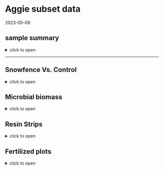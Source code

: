 Aggie subset data
================
2023-05-09

## sample summary

<details>
<summary>
click to open
</summary>

Soils were collected around trees on treelines in the western brooks
range Alaska varying in soil moisture. Three sites were chosen: Tussock
tundra (Mesic), Wet Sedge (Hydric), and Dryas-lichen tundra (Xeric). 8
similar trees were chosen per treatment based on their DBH and proximity
to the treeline. Snow fences were constructed as a treatment to build
larger snow packs around the given trees in winter and compared against
a control group where nothing was done besides sampling. In order to
reduce impact on these tree-plots 8 Ancillary trees were also chosen
based on the same DBH, proximity to treeline parameters and used for
seasonal sampling.  
A previous project conducted at these sites fertilized soils around
similar trees. These soils were also sampled to identify long term
effects of fertilization. Soils were collected from control and
snowfence trees in march and late may/early June (Just after thaw) along
with resin strips (Except in 2020). Soil pore water was taken regularly
during the growing season (2017-2019). During 2019 collection
frequencies reduced due to staffing and were disrupted due to COVID in
2020 with an inability to visit the field sites.

</details>

------------------------------------------------------------------------

## Snowfence Vs. Control

<details>
<summary>
click to open
</summary>

#### Extracts snowfence vs control:

K2SO4 No variation in extractable nutrients from snow fence treatment.
<details>
<summary>
click to open
</summary>

<img src="Aggie_Short_report_files/figure-gfm/unnamed-chunk-1-1.png" width="100%" /><img src="Aggie_Short_report_files/figure-gfm/unnamed-chunk-1-2.png" width="100%" /><img src="Aggie_Short_report_files/figure-gfm/unnamed-chunk-1-3.png" width="100%" /><img src="Aggie_Short_report_files/figure-gfm/unnamed-chunk-1-4.png" width="100%" /><img src="Aggie_Short_report_files/figure-gfm/unnamed-chunk-1-5.png" width="100%" /><img src="Aggie_Short_report_files/figure-gfm/unnamed-chunk-1-6.png" width="100%" /><img src="Aggie_Short_report_files/figure-gfm/unnamed-chunk-1-7.png" width="100%" /><img src="Aggie_Short_report_files/figure-gfm/unnamed-chunk-1-8.png" width="100%" /><img src="Aggie_Short_report_files/figure-gfm/unnamed-chunk-1-9.png" width="100%" />

</details>

#### Anova results

<details>
<summary>
click to open ANOVA results
</summary>

| analyte | Site   | YEAR | TIME         |   p.value | asterisk |
|:--------|:-------|-----:|:-------------|----------:|:---------|
| MBN     | Xeric  | 2018 | Early Spring | 0.0459993 | \*       |
| PO4     | Mesic  | 2017 | Late Winter  | 0.0005795 | \*       |
| PO4.fum | Mesic  | 2017 | Late Winter  | 0.0014443 | \*       |
| TFPA    | Hydric | 2018 | Early Spring | 0.0124263 | \*       |
| TRS     | Xeric  | 2018 | Early Spring | 0.0015616 | \*       |

All comparisons

| analyte   | Site   | YEAR | TIME         |   p.value | asterisk |
|:----------|:-------|-----:|:-------------|----------:|:---------|
| MBC       | Hydric | 2017 | Late Winter  | 0.9242528 | NA       |
| MBC       | Hydric | 2018 | Early Spring | 0.6309733 | NA       |
| MBC       | Hydric | 2019 | Early Spring | 0.1736374 | NA       |
| MBC       | Mesic  | 2017 | Late Winter  | 0.2351039 | NA       |
| MBC       | Mesic  | 2018 | Early Spring | 0.3767047 | NA       |
| MBC       | Mesic  | 2019 | Early Spring | 0.4034522 | NA       |
| MBC       | Xeric  | 2017 | Late Winter  | 0.8767061 | NA       |
| MBC       | Xeric  | 2018 | Early Spring | 0.0723087 | NA       |
| MBC       | Xeric  | 2019 | Early Spring | 0.5367112 | NA       |
| MBN       | Hydric | 2017 | Late Winter  | 0.4577312 | NA       |
| MBN       | Hydric | 2018 | Early Spring | 0.5318262 | NA       |
| MBN       | Hydric | 2019 | Early Spring | 0.1827473 | NA       |
| MBN       | Mesic  | 2017 | Late Winter  | 0.4644693 | NA       |
| MBN       | Mesic  | 2018 | Early Spring | 0.4257308 | NA       |
| MBN       | Mesic  | 2019 | Early Spring | 0.5062197 | NA       |
| MBN       | Xeric  | 2017 | Late Winter  | 0.2733834 | NA       |
| MBN       | Xeric  | 2018 | Early Spring | 0.0459993 | \*       |
| MBN       | Xeric  | 2019 | Early Spring | 0.3603539 | NA       |
| NH4       | Hydric | 2017 | Late Winter  | 0.4228383 | NA       |
| NH4       | Hydric | 2018 | Early Spring | 0.3189400 | NA       |
| NH4       | Hydric | 2019 | Early Spring | 0.2587825 | NA       |
| NH4       | Mesic  | 2017 | Late Winter  | 0.6445248 | NA       |
| NH4       | Mesic  | 2018 | Early Spring | 0.2476791 | NA       |
| NH4       | Mesic  | 2019 | Early Spring | 0.2868158 | NA       |
| NH4       | Xeric  | 2017 | Late Winter  | 0.1265287 | NA       |
| NH4       | Xeric  | 2018 | Early Spring | 0.1018585 | NA       |
| NH4       | Xeric  | 2019 | Early Spring | 0.3190037 | NA       |
| NO3       | Hydric | 2017 | Late Winter  | 0.7447394 | NA       |
| NO3       | Hydric | 2018 | Early Spring | 0.1286781 | NA       |
| NO3       | Hydric | 2019 | Early Spring | 0.3457828 | NA       |
| NO3       | Mesic  | 2017 | Late Winter  | 0.4303936 | NA       |
| NO3       | Mesic  | 2018 | Early Spring | 0.5627412 | NA       |
| NO3       | Mesic  | 2019 | Early Spring | 0.2782300 | NA       |
| NO3       | Xeric  | 2017 | Late Winter  | 0.2067186 | NA       |
| NO3       | Xeric  | 2018 | Early Spring | 0.5964418 | NA       |
| NO3       | Xeric  | 2019 | Early Spring | 0.5464968 | NA       |
| PO4       | Hydric | 2017 | Late Winter  | 0.6219360 | NA       |
| PO4       | Hydric | 2018 | Early Spring | 0.6332027 | NA       |
| PO4       | Hydric | 2019 | Early Spring | 0.9208946 | NA       |
| PO4       | Mesic  | 2017 | Late Winter  | 0.0005795 | \*       |
| PO4       | Mesic  | 2018 | Early Spring | 0.2821892 | NA       |
| PO4       | Mesic  | 2019 | Early Spring |       NaN | NA       |
| PO4       | Xeric  | 2017 | Late Winter  | 0.2969134 | NA       |
| PO4       | Xeric  | 2018 | Early Spring | 0.1286896 | NA       |
| PO4       | Xeric  | 2019 | Early Spring | 0.2288003 | NA       |
| PO4.fum   | Hydric | 2017 | Late Winter  | 0.3946057 | NA       |
| PO4.fum   | Hydric | 2018 | Early Spring | 0.9225939 | NA       |
| PO4.fum   | Hydric | 2019 | Early Spring | 0.8841150 | NA       |
| PO4.fum   | Mesic  | 2017 | Late Winter  | 0.0014443 | \*       |
| PO4.fum   | Mesic  | 2018 | Early Spring | 0.8352359 | NA       |
| PO4.fum   | Mesic  | 2019 | Early Spring | 0.7492556 | NA       |
| PO4.fum   | Xeric  | 2017 | Late Winter  | 0.5309334 | NA       |
| PO4.fum   | Xeric  | 2018 | Early Spring | 0.3224832 | NA       |
| PO4.fum   | Xeric  | 2019 | Early Spring | 0.2023210 | NA       |
| TFPA      | Hydric | 2017 | Late Winter  | 0.5821164 | NA       |
| TFPA      | Hydric | 2018 | Early Spring | 0.0124263 | \*       |
| TFPA      | Hydric | 2019 | Early Spring | 0.4173300 | NA       |
| TFPA      | Mesic  | 2017 | Late Winter  | 0.0743117 | NA       |
| TFPA      | Mesic  | 2018 | Early Spring | 0.6880129 | NA       |
| TFPA      | Mesic  | 2019 | Early Spring | 0.3348522 | NA       |
| TFPA      | Xeric  | 2017 | Late Winter  | 0.6976218 | NA       |
| TFPA      | Xeric  | 2018 | Early Spring | 0.4146803 | NA       |
| TFPA      | Xeric  | 2019 | Early Spring | 0.2464429 | NA       |
| TN.fum    | Hydric | 2017 | Late Winter  | 0.6137744 | NA       |
| TN.fum    | Hydric | 2018 | Early Spring | 0.9945790 | NA       |
| TN.fum    | Hydric | 2019 | Early Spring | 0.3533706 | NA       |
| TN.fum    | Mesic  | 2017 | Late Winter  | 0.2196318 | NA       |
| TN.fum    | Mesic  | 2018 | Early Spring | 0.4382704 | NA       |
| TN.fum    | Mesic  | 2019 | Early Spring | 0.3518988 | NA       |
| TN.fum    | Xeric  | 2017 | Late Winter  | 0.2101150 | NA       |
| TN.fum    | Xeric  | 2018 | Early Spring | 0.0976950 | NA       |
| TN.fum    | Xeric  | 2019 | Early Spring | 0.7061835 | NA       |
| TN.k2so4  | Hydric | 2017 | Late Winter  | 0.4339124 | NA       |
| TN.k2so4  | Hydric | 2018 | Early Spring | 0.1324980 | NA       |
| TN.k2so4  | Hydric | 2019 | Early Spring | 0.4933220 | NA       |
| TN.k2so4  | Mesic  | 2017 | Late Winter  | 0.2813560 | NA       |
| TN.k2so4  | Mesic  | 2018 | Early Spring | 0.5504293 | NA       |
| TN.k2so4  | Mesic  | 2019 | Early Spring | 0.3198908 | NA       |
| TN.k2so4  | Xeric  | 2017 | Late Winter  | 0.1871344 | NA       |
| TN.k2so4  | Xeric  | 2018 | Early Spring | 0.1557129 | NA       |
| TN.k2so4  | Xeric  | 2019 | Early Spring | 0.3032183 | NA       |
| TOC.fum   | Hydric | 2017 | Late Winter  | 0.4751290 | NA       |
| TOC.fum   | Hydric | 2018 | Early Spring | 0.5239418 | NA       |
| TOC.fum   | Hydric | 2019 | Early Spring | 0.3488814 | NA       |
| TOC.fum   | Mesic  | 2017 | Late Winter  | 0.0835000 | NA       |
| TOC.fum   | Mesic  | 2018 | Early Spring | 0.3804673 | NA       |
| TOC.fum   | Mesic  | 2019 | Early Spring | 0.3234169 | NA       |
| TOC.fum   | Xeric  | 2017 | Late Winter  | 0.5379341 | NA       |
| TOC.fum   | Xeric  | 2018 | Early Spring | 0.1392725 | NA       |
| TOC.fum   | Xeric  | 2019 | Early Spring | 0.9413714 | NA       |
| TOC.k2so4 | Hydric | 2017 | Late Winter  | 0.4555155 | NA       |
| TOC.k2so4 | Hydric | 2018 | Early Spring | 0.1300379 | NA       |
| TOC.k2so4 | Hydric | 2019 | Early Spring | 0.4229420 | NA       |
| TOC.k2so4 | Mesic  | 2017 | Late Winter  | 0.1194345 | NA       |
| TOC.k2so4 | Mesic  | 2018 | Early Spring | 0.4628987 | NA       |
| TOC.k2so4 | Mesic  | 2019 | Early Spring | 0.3520008 | NA       |
| TOC.k2so4 | Xeric  | 2017 | Late Winter  | 0.2140845 | NA       |
| TOC.k2so4 | Xeric  | 2018 | Early Spring | 0.1504672 | NA       |
| TOC.k2so4 | Xeric  | 2019 | Early Spring | 0.2028911 | NA       |
| TRS       | Hydric | 2017 | Late Winter  | 0.5977676 | NA       |
| TRS       | Hydric | 2018 | Early Spring | 0.1616088 | NA       |
| TRS       | Hydric | 2019 | Early Spring | 0.2283456 | NA       |
| TRS       | Mesic  | 2017 | Late Winter  | 0.3575127 | NA       |
| TRS       | Mesic  | 2018 | Early Spring | 0.5151771 | NA       |
| TRS       | Mesic  | 2019 | Early Spring | 0.6518428 | NA       |
| TRS       | Xeric  | 2017 | Late Winter  | 0.8898936 | NA       |
| TRS       | Xeric  | 2018 | Early Spring | 0.0015616 | \*       |
| TRS       | Xeric  | 2019 | Early Spring | 0.4527488 | NA       |
| phenolics | Hydric | 2017 | Late Winter  | 0.7061021 | NA       |
| phenolics | Hydric | 2018 | Early Spring | 0.1059705 | NA       |
| phenolics | Hydric | 2019 | Early Spring | 0.2626072 | NA       |
| phenolics | Mesic  | 2017 | Late Winter  | 0.5096703 | NA       |
| phenolics | Mesic  | 2018 | Early Spring | 0.3014450 | NA       |
| phenolics | Mesic  | 2019 | Early Spring | 0.0971096 | NA       |
| phenolics | Xeric  | 2017 | Late Winter  | 0.5109847 | NA       |
| phenolics | Xeric  | 2018 | Early Spring | 0.8679635 | NA       |
| phenolics | Xeric  | 2019 | Early Spring | 0.6036452 | NA       |

Significant comparisons

</details>
</details>

## Microbial biomass

<details>
<summary>
click to open
</summary>

#### Ancillary Extracts K2SO4:

Significant changes in microbial biomass over time and between sites,
including a biomass crash observed in 2018, biomass was not seen
increasing again until the end of 2019.
<details>
<summary>
click to open
</summary>
<img src="Aggie_Short_report_files/figure-gfm/unnamed-chunk-3-1.png" width="100%" /><img src="Aggie_Short_report_files/figure-gfm/unnamed-chunk-3-2.png" width="100%" /><img src="Aggie_Short_report_files/figure-gfm/unnamed-chunk-3-3.png" width="100%" />
</details>

#### Ancillary extraction LME results

<details>
<summary>
click to open LME results
</summary>

| analyte | variable        | numDF | denDF |   F-value |   p_value | asterisk |
|:--------|:----------------|------:|------:|----------:|----------:|:---------|
| MBC     | Site            |     2 |   266 |  8.324702 | 0.0003114 | \*       |
| MBC     | MONTH:YEAR      |     1 |   266 | 12.319021 | 0.0005264 | \*       |
| MBC     | MONTH:Site      |     2 |   266 |  4.075738 | 0.0180513 | \*       |
| MBC     | YEAR:Site       |     2 |   266 |  5.834864 | 0.0033110 | \*       |
| MBC     | MONTH:YEAR:Site |     2 |   266 |  4.331849 | 0.0140828 | \*       |
| MBN     | YEAR            |     1 |   266 | 83.921320 | 0.0000000 | \*       |
| MBN     | MONTH:Site      |     2 |   266 | 12.707745 | 0.0000054 | \*       |
| MBN     | YEAR:Site       |     2 |   266 |  5.680923 | 0.0038375 | \*       |
| MBN     | MONTH:YEAR:Site |     2 |   266 |  9.534462 | 0.0001002 | \*       |
| Mic.PO4 | YEAR            |     1 |   269 | 20.701633 | 0.0000081 | \*       |

Biomass LME significant comparisons

| analyte | variable        | numDF | denDF |    F-value |   p_value | asterisk |
|:--------|:----------------|------:|------:|-----------:|----------:|:---------|
| MBC     | MONTH           |     1 |   266 |  0.2964890 | 0.5865481 | NA       |
| MBC     | YEAR            |     1 |   266 |  0.6913539 | 0.4064500 | NA       |
| MBC     | Site            |     2 |   266 |  8.3247024 | 0.0003114 | \*       |
| MBC     | MONTH:YEAR      |     1 |   266 | 12.3190213 | 0.0005264 | \*       |
| MBC     | MONTH:Site      |     2 |   266 |  4.0757381 | 0.0180513 | \*       |
| MBC     | YEAR:Site       |     2 |   266 |  5.8348642 | 0.0033110 | \*       |
| MBC     | MONTH:YEAR:Site |     2 |   266 |  4.3318485 | 0.0140828 | \*       |
| MBN     | MONTH           |     1 |   266 |  3.4767076 | 0.0633397 | NA       |
| MBN     | YEAR            |     1 |   266 | 83.9213202 | 0.0000000 | \*       |
| MBN     | Site            |     2 |   266 |  1.9146197 | 0.1494237 | NA       |
| MBN     | MONTH:YEAR      |     1 |   266 |  0.8526888 | 0.3566297 | NA       |
| MBN     | MONTH:Site      |     2 |   266 | 12.7077452 | 0.0000054 | \*       |
| MBN     | YEAR:Site       |     2 |   266 |  5.6809232 | 0.0038375 | \*       |
| MBN     | MONTH:YEAR:Site |     2 |   266 |  9.5344616 | 0.0001002 | \*       |
| Mic.PO4 | MONTH           |     1 |   269 |  1.1502124 | 0.2844659 | NA       |
| Mic.PO4 | YEAR            |     1 |   269 | 20.7016330 | 0.0000081 | \*       |
| Mic.PO4 | Site            |     2 |   269 |  1.0203188 | 0.3618707 | NA       |
| Mic.PO4 | MONTH:YEAR      |     1 |   269 |  3.4249215 | 0.0653156 | NA       |
| Mic.PO4 | MONTH:Site      |     2 |   269 |  2.1748958 | 0.1156139 | NA       |
| Mic.PO4 | YEAR:Site       |     2 |   269 |  2.2689271 | 0.1053990 | NA       |
| Mic.PO4 | MONTH:YEAR:Site |     2 |   269 |  1.4283485 | 0.2415165 | NA       |

Biomass LME all comparisons

</details>
</details>

## Resin Strips

<details>
<summary>
click to open
</summary>

#### resin strip NO3 and PO4 concentrations:

Resin stips showed significant differences between sites. Primary
feature: Xeric contained high NO3, and Mesic contained high PO4. These
differences were not seen in soil extractions, in fact Mesic showed the
highest NO3 extractable concentrations consistently, and Hydric showed
the highest po4 extractable concentrations consistently \#### Resin
strip data by site  
<details>
<summary>
click to open
</summary>

<img src="Aggie_Short_report_files/figure-gfm/unnamed-chunk-5-1.png" width="100%" /><img src="Aggie_Short_report_files/figure-gfm/unnamed-chunk-5-2.png" width="100%" /><img src="Aggie_Short_report_files/figure-gfm/unnamed-chunk-5-3.png" width="100%" />

</details>

#### Extractable NO3 and PO4 concentrations for comparison:

<details>
<summary>
click to open
</summary>

<img src="Aggie_Short_report_files/figure-gfm/unnamed-chunk-6-1.png" width="100%" /><img src="Aggie_Short_report_files/figure-gfm/unnamed-chunk-6-2.png" width="100%" /><img src="Aggie_Short_report_files/figure-gfm/unnamed-chunk-6-3.png" width="100%" />

</details>

#### resin strip ANOVA results

<details>
<summary>
click to open ANOVA stats
</summary>

| analyte   | YEAR | Purpose2 |   p.value | asterisk |
|:----------|-----:|:---------|----------:|:---------|
| Ammonium  | 2018 | GS       | 0.0000000 | \*       |
| Ammonium  | 2019 | OW       | 0.0000003 | \*       |
| Ammonium  | 2019 | GS       | 0.0000644 | \*       |
| Nitrate   | 2017 | OW       | 0.0223603 | \*       |
| Nitrate   | 2018 | OW-GS    | 0.0425072 | \*       |
| Nitrate   | 2018 | GS       | 0.0172312 | \*       |
| Nitrate   | 2020 | OW-GS    | 0.0011635 | \*       |
| Nitrate   | 2021 | OW       | 0.0000000 | \*       |
| Phosphate | 2017 | OW       | 0.0000001 | \*       |
| Phosphate | 2018 | OW-GS    | 0.0153396 | \*       |
| Phosphate | 2018 | GS       | 0.0011471 | \*       |
| Phosphate | 2020 | OW-GS    | 0.0057749 | \*       |
| Phosphate | 2021 | OW       | 0.0000002 | \*       |

Significant differences between sites

| analyte   | YEAR | Purpose2 |   p.value | asterisk |
|:----------|-----:|:---------|----------:|:---------|
| Ammonium  | 2017 | OW       | 0.0526606 | NA       |
| Ammonium  | 2018 | OW-GS    | 0.2519457 | NA       |
| Ammonium  | 2018 | GS       | 0.0000000 | \*       |
| Ammonium  | 2019 | OW       | 0.0000003 | \*       |
| Ammonium  | 2019 | GS       | 0.0000644 | \*       |
| Ammonium  | 2020 | OW-GS    | 0.7553321 | NA       |
| Ammonium  | 2021 | OW       | 0.8304596 | NA       |
| Nitrate   | 2017 | OW       | 0.0223603 | \*       |
| Nitrate   | 2018 | OW-GS    | 0.0425072 | \*       |
| Nitrate   | 2018 | GS       | 0.0172312 | \*       |
| Nitrate   | 2019 | OW       |       NaN | NA       |
| Nitrate   | 2019 | GS       | 0.0915005 | NA       |
| Nitrate   | 2020 | OW-GS    | 0.0011635 | \*       |
| Nitrate   | 2021 | OW       | 0.0000000 | \*       |
| Phosphate | 2017 | OW       | 0.0000001 | \*       |
| Phosphate | 2018 | OW-GS    | 0.0153396 | \*       |
| Phosphate | 2018 | GS       | 0.0011471 | \*       |
| Phosphate | 2019 | OW       | 0.1746391 | NA       |
| Phosphate | 2019 | GS       |       NaN | NA       |
| Phosphate | 2020 | OW-GS    | 0.0057749 | \*       |
| Phosphate | 2021 | OW       | 0.0000002 | \*       |

differences between sites all

</details>
</details>

## Fertilized plots

<details>
<summary>
click to open
</summary>

#### pore water data:

pore water measurements from fertilized plots showed little variation in
N components, but significantly more PO4 in 2017 and 2018 all season,
with concentrations returning to that of the other plots near the end of
2019 in xeric and mesic. In Hydric concentrations of PO4 in pore water
were also significantly higher in 2017, and at the beginning of 2018 and
return to similar concentrations of other plots at the end of 2018, and
remained similar for 2019.

<img src="Aggie_Short_report_files/figure-gfm/unnamed-chunk-8-1.png" width="100%" /><img src="Aggie_Short_report_files/figure-gfm/unnamed-chunk-8-2.png" width="100%" /><img src="Aggie_Short_report_files/figure-gfm/unnamed-chunk-8-3.png" width="100%" /><img src="Aggie_Short_report_files/figure-gfm/unnamed-chunk-8-4.png" width="100%" /><img src="Aggie_Short_report_files/figure-gfm/unnamed-chunk-8-5.png" width="100%" />

#### Pore water LME results

<details>
<summary>
click to open LME results
</summary>

| analyte | variable                  | numDF | denDF |    F-value |   p_value | asterisk |
|:--------|:--------------------------|------:|------:|-----------:|----------:|:---------|
| NH4     | MONTH                     |     1 |  2519 |  23.613547 | 0.0000012 | \*       |
| NH4     | YEAR                      |     1 |  2519 | 222.858139 | 0.0000000 | \*       |
| NH4     | MONTH:YEAR                |     1 |  2519 |  26.076260 | 0.0000004 | \*       |
| NH4     | YEAR:treatment            |     3 |  2519 |  17.072934 | 0.0000000 | \*       |
| NH4     | MONTH:YEAR:treatment      |     3 |  2519 |   6.656544 | 0.0001785 | \*       |
| NH4     | YEAR:Site:treatment       |     6 |  2519 |   2.142476 | 0.0457770 | \*       |
| NH4     | MONTH:YEAR:Site:treatment |     6 |  2519 |   3.822831 | 0.0008478 | \*       |
| NO3     | YEAR                      |     1 |  2451 |  71.195558 | 0.0000000 | \*       |
| NO3     | Site                      |     2 |  2451 |  37.262319 | 0.0000000 | \*       |
| NO3     | treatment                 |     3 |  2451 |   3.078040 | 0.0265207 | \*       |
| NO3     | MONTH:Site                |     2 |  2451 |  15.651052 | 0.0000002 | \*       |
| NO3     | MONTH:treatment           |     3 |  2451 |   3.621275 | 0.0126115 | \*       |
| NO3     | YEAR:treatment            |     3 |  2451 |   8.385542 | 0.0000152 | \*       |
| NO3     | Site:treatment            |     6 |  2451 |   6.335395 | 0.0000013 | \*       |
| NO3     | MONTH:YEAR:treatment      |     3 |  2451 |   5.301888 | 0.0012129 | \*       |
| NO3     | MONTH:Site:treatment      |     6 |  2451 |   4.869738 | 0.0000590 | \*       |
| NO3     | YEAR:Site:treatment       |     6 |  2451 |   2.188305 | 0.0413914 | \*       |
| NO3     | MONTH:YEAR:Site:treatment |     6 |  2451 |   7.250415 | 0.0000001 | \*       |
| PO4     | MONTH                     |     1 |  2399 |  12.714676 | 0.0003699 | \*       |
| PO4     | YEAR                      |     1 |  2399 |  36.907364 | 0.0000000 | \*       |
| PO4     | Site                      |     2 |  2399 |   4.591018 | 0.0102318 | \*       |
| PO4     | treatment                 |     3 |  2399 |  32.581219 | 0.0000000 | \*       |
| PO4     | MONTH:treatment           |     3 |  2399 |  16.607878 | 0.0000000 | \*       |
| PO4     | YEAR:treatment            |     3 |  2399 |   7.921750 | 0.0000295 | \*       |
| PO4     | Site:treatment            |     6 |  2399 |  10.502761 | 0.0000000 | \*       |
| PO4     | MONTH:YEAR:treatment      |     3 |  2399 |  21.929746 | 0.0000000 | \*       |
| PO4     | MONTH:Site:treatment      |     6 |  2399 |   3.880157 | 0.0007359 | \*       |
| PO4     | YEAR:Site:treatment       |     6 |  2399 |   3.614012 | 0.0014277 | \*       |
| PO4     | MONTH:YEAR:Site:treatment |     6 |  2399 |   8.323263 | 0.0000000 | \*       |
| TFPA    | MONTH                     |     1 |  2346 |   4.364881 | 0.0367945 | \*       |
| TFPA    | Site                      |     2 |  2346 |   6.300836 | 0.0018660 | \*       |
| TFPA    | YEAR:Site                 |     2 |  2346 |   3.253995 | 0.0387940 | \*       |
| TRS     | MONTH                     |     1 |  2497 |  37.472507 | 0.0000000 | \*       |
| TRS     | YEAR                      |     1 |  2497 | 128.289731 | 0.0000000 | \*       |
| TRS     | Site                      |     2 |  2497 |   5.368236 | 0.0047163 | \*       |
| TRS     | treatment                 |     3 |  2497 |   5.158927 | 0.0014823 | \*       |
| TRS     | MONTH:YEAR                |     1 |  2497 |  33.647837 | 0.0000000 | \*       |
| TRS     | YEAR:Site                 |     2 |  2497 |   3.402213 | 0.0334540 | \*       |
| TRS     | MONTH:treatment           |     3 |  2497 |   6.646371 | 0.0001811 | \*       |
| TRS     | MONTH:YEAR:Site           |     2 |  2497 |   5.390973 | 0.0046107 | \*       |

Significant LME comparisons

| analyte | variable                  | numDF | denDF |     F-value |   p_value | asterisk |
|:--------|:--------------------------|------:|------:|------------:|----------:|:---------|
| Mass    | MONTH                     |     1 |  2486 |   0.0989833 | 0.7530795 | NA       |
| Mass    | YEAR                      |     1 |  2486 |   1.4667719 | 0.2259708 | NA       |
| Mass    | Site                      |     2 |  2486 |   1.1171260 | 0.3273831 | NA       |
| Mass    | treatment                 |     3 |  2486 |   1.1074982 | 0.3447382 | NA       |
| Mass    | MONTH:YEAR                |     1 |  2486 |   0.0951064 | 0.7578090 | NA       |
| Mass    | MONTH:Site                |     2 |  2486 |   0.0119858 | 0.9880858 | NA       |
| Mass    | YEAR:Site                 |     2 |  2486 |   0.9708924 | 0.3788885 | NA       |
| Mass    | MONTH:treatment           |     3 |  2486 |   0.0014793 | 0.9999215 | NA       |
| Mass    | YEAR:treatment            |     3 |  2486 |   1.0230944 | 0.3812582 | NA       |
| Mass    | Site:treatment            |     6 |  2486 |   0.8936561 | 0.4984786 | NA       |
| Mass    | MONTH:YEAR:Site           |     2 |  2486 |   0.0676554 | 0.9345842 | NA       |
| Mass    | MONTH:YEAR:treatment      |     3 |  2486 |   0.0158035 | 0.9972924 | NA       |
| Mass    | MONTH:Site:treatment      |     6 |  2486 |   0.0151719 | 0.9999848 | NA       |
| Mass    | YEAR:Site:treatment       |     6 |  2486 |   0.7238450 | 0.6303962 | NA       |
| Mass    | MONTH:YEAR:Site:treatment |     6 |  2486 |   0.0284329 | 0.9999027 | NA       |
| NH4     | MONTH                     |     1 |  2519 |  23.6135468 | 0.0000012 | \*       |
| NH4     | YEAR                      |     1 |  2519 | 222.8581386 | 0.0000000 | \*       |
| NH4     | Site                      |     2 |  2519 |   0.1199802 | 0.8869431 | NA       |
| NH4     | treatment                 |     3 |  2519 |   0.8359364 | 0.4740167 | NA       |
| NH4     | MONTH:YEAR                |     1 |  2519 |  26.0762600 | 0.0000004 | \*       |
| NH4     | MONTH:Site                |     2 |  2519 |   1.1138621 | 0.3284503 | NA       |
| NH4     | YEAR:Site                 |     2 |  2519 |   0.0851350 | 0.9183909 | NA       |
| NH4     | MONTH:treatment           |     3 |  2519 |   0.7678538 | 0.5119530 | NA       |
| NH4     | YEAR:treatment            |     3 |  2519 |  17.0729338 | 0.0000000 | \*       |
| NH4     | Site:treatment            |     6 |  2519 |   1.3180046 | 0.2453784 | NA       |
| NH4     | MONTH:YEAR:Site           |     2 |  2519 |   1.8076051 | 0.1642593 | NA       |
| NH4     | MONTH:YEAR:treatment      |     3 |  2519 |   6.6565440 | 0.0001785 | \*       |
| NH4     | MONTH:Site:treatment      |     6 |  2519 |   1.3995448 | 0.2109031 | NA       |
| NH4     | YEAR:Site:treatment       |     6 |  2519 |   2.1424763 | 0.0457770 | \*       |
| NH4     | MONTH:YEAR:Site:treatment |     6 |  2519 |   3.8228306 | 0.0008478 | \*       |
| NO3     | MONTH                     |     1 |  2451 |   0.2084546 | 0.6480219 | NA       |
| NO3     | YEAR                      |     1 |  2451 |  71.1955582 | 0.0000000 | \*       |
| NO3     | Site                      |     2 |  2451 |  37.2623193 | 0.0000000 | \*       |
| NO3     | treatment                 |     3 |  2451 |   3.0780403 | 0.0265207 | \*       |
| NO3     | MONTH:YEAR                |     1 |  2451 |   1.3242788 | 0.2499378 | NA       |
| NO3     | MONTH:Site                |     2 |  2451 |  15.6510519 | 0.0000002 | \*       |
| NO3     | YEAR:Site                 |     2 |  2451 |   0.7696518 | 0.4632862 | NA       |
| NO3     | MONTH:treatment           |     3 |  2451 |   3.6212749 | 0.0126115 | \*       |
| NO3     | YEAR:treatment            |     3 |  2451 |   8.3855420 | 0.0000152 | \*       |
| NO3     | Site:treatment            |     6 |  2451 |   6.3353952 | 0.0000013 | \*       |
| NO3     | MONTH:YEAR:Site           |     2 |  2451 |   1.5630873 | 0.2096971 | NA       |
| NO3     | MONTH:YEAR:treatment      |     3 |  2451 |   5.3018875 | 0.0012129 | \*       |
| NO3     | MONTH:Site:treatment      |     6 |  2451 |   4.8697383 | 0.0000590 | \*       |
| NO3     | YEAR:Site:treatment       |     6 |  2451 |   2.1883048 | 0.0413914 | \*       |
| NO3     | MONTH:YEAR:Site:treatment |     6 |  2451 |   7.2504147 | 0.0000001 | \*       |
| PO4     | MONTH                     |     1 |  2399 |  12.7146757 | 0.0003699 | \*       |
| PO4     | YEAR                      |     1 |  2399 |  36.9073636 | 0.0000000 | \*       |
| PO4     | Site                      |     2 |  2399 |   4.5910180 | 0.0102318 | \*       |
| PO4     | treatment                 |     3 |  2399 |  32.5812186 | 0.0000000 | \*       |
| PO4     | MONTH:YEAR                |     1 |  2399 |   2.0825569 | 0.1491210 | NA       |
| PO4     | MONTH:Site                |     2 |  2399 |   1.4489132 | 0.2350308 | NA       |
| PO4     | YEAR:Site                 |     2 |  2399 |   2.9589467 | 0.0520629 | NA       |
| PO4     | MONTH:treatment           |     3 |  2399 |  16.6078783 | 0.0000000 | \*       |
| PO4     | YEAR:treatment            |     3 |  2399 |   7.9217500 | 0.0000295 | \*       |
| PO4     | Site:treatment            |     6 |  2399 |  10.5027613 | 0.0000000 | \*       |
| PO4     | MONTH:YEAR:Site           |     2 |  2399 |   1.2369229 | 0.2904611 | NA       |
| PO4     | MONTH:YEAR:treatment      |     3 |  2399 |  21.9297457 | 0.0000000 | \*       |
| PO4     | MONTH:Site:treatment      |     6 |  2399 |   3.8801569 | 0.0007359 | \*       |
| PO4     | YEAR:Site:treatment       |     6 |  2399 |   3.6140115 | 0.0014277 | \*       |
| PO4     | MONTH:YEAR:Site:treatment |     6 |  2399 |   8.3232635 | 0.0000000 | \*       |
| TFPA    | MONTH                     |     1 |  2346 |   4.3648813 | 0.0367945 | \*       |
| TFPA    | YEAR                      |     1 |  2346 |   0.0253375 | 0.8735426 | NA       |
| TFPA    | Site                      |     2 |  2346 |   6.3008362 | 0.0018660 | \*       |
| TFPA    | treatment                 |     3 |  2346 |   1.0004341 | 0.3916216 | NA       |
| TFPA    | MONTH:YEAR                |     1 |  2346 |   1.0569400 | 0.3040201 | NA       |
| TFPA    | MONTH:Site                |     2 |  2346 |   0.3083943 | 0.7346554 | NA       |
| TFPA    | YEAR:Site                 |     2 |  2346 |   3.2539953 | 0.0387940 | \*       |
| TFPA    | MONTH:treatment           |     3 |  2346 |   2.5431356 | 0.0545869 | NA       |
| TFPA    | YEAR:treatment            |     3 |  2346 |   0.5679299 | 0.6361483 | NA       |
| TFPA    | Site:treatment            |     6 |  2346 |   1.3488158 | 0.2318808 | NA       |
| TFPA    | MONTH:YEAR:Site           |     2 |  2346 |   0.0586504 | 0.9430378 | NA       |
| TFPA    | MONTH:YEAR:treatment      |     3 |  2346 |   0.5373310 | 0.6567211 | NA       |
| TFPA    | MONTH:Site:treatment      |     6 |  2346 |   1.0132753 | 0.4146243 | NA       |
| TFPA    | YEAR:Site:treatment       |     6 |  2346 |   0.6132802 | 0.7198969 | NA       |
| TFPA    | MONTH:YEAR:Site:treatment |     6 |  2346 |   0.2849393 | 0.9443101 | NA       |
| TRS     | MONTH                     |     1 |  2497 |  37.4725075 | 0.0000000 | \*       |
| TRS     | YEAR                      |     1 |  2497 | 128.2897311 | 0.0000000 | \*       |
| TRS     | Site                      |     2 |  2497 |   5.3682356 | 0.0047163 | \*       |
| TRS     | treatment                 |     3 |  2497 |   5.1589272 | 0.0014823 | \*       |
| TRS     | MONTH:YEAR                |     1 |  2497 |  33.6478369 | 0.0000000 | \*       |
| TRS     | MONTH:Site                |     2 |  2497 |   2.4135020 | 0.0897101 | NA       |
| TRS     | YEAR:Site                 |     2 |  2497 |   3.4022125 | 0.0334540 | \*       |
| TRS     | MONTH:treatment           |     3 |  2497 |   6.6463707 | 0.0001811 | \*       |
| TRS     | YEAR:treatment            |     3 |  2497 |   0.4093911 | 0.7462688 | NA       |
| TRS     | Site:treatment            |     6 |  2497 |   0.2455244 | 0.9612100 | NA       |
| TRS     | MONTH:YEAR:Site           |     2 |  2497 |   5.3909732 | 0.0046107 | \*       |
| TRS     | MONTH:YEAR:treatment      |     3 |  2497 |   0.4793736 | 0.6966532 | NA       |
| TRS     | MONTH:Site:treatment      |     6 |  2497 |   0.4554882 | 0.8414601 | NA       |
| TRS     | YEAR:Site:treatment       |     6 |  2497 |   0.5914919 | 0.7374033 | NA       |
| TRS     | MONTH:YEAR:Site:treatment |     6 |  2497 |   0.5389044 | 0.7789662 | NA       |

All LME comparisons

</details>

## FTICR

<details>
<summary>
click to open
</summary>

#### PCA by Site:

FTICR revealed large differences in organic matter content based on
site, and small variation based on time of year. Mesic contains far more
aromatic, condensed aromatic, and unsaturated lignin compounds (Note
that it does not have the highest concentrations of phenolics). Site
explained \~70% of the variation in FTICR compound diversity, where as
the interaction between Site:year explained \~10% of the variation.

<details>
<summary>
click to open
</summary>

<img src="Aggie_Short_report_files/figure-gfm/unnamed-chunk-10-1.png" width="100%" /><img src="Aggie_Short_report_files/figure-gfm/unnamed-chunk-10-2.png" width="100%" />

</details>

#### PERMANOVA results

<details>
<summary>
click to open
</summary>

|             |  Df | SumsOfSqs |   MeanSqs |     F.Model |        R2 | Pr(\>F) |
|:------------|----:|----------:|----------:|------------:|----------:|--------:|
| Site        |   2 | 0.2048378 | 0.1024189 | 109.2342208 | 0.7080634 |   0.001 |
| Year        |   1 | 0.0011243 | 0.0011243 |   1.1990670 | 0.0038862 |   0.274 |
| Season      |   2 | 0.0013712 | 0.0006856 |   0.7312319 | 0.0047399 |   0.493 |
| Site:Year   |   2 | 0.0278093 | 0.0139047 |  14.8299373 | 0.0961286 |   0.001 |
| Site:Season |   3 | 0.0083759 | 0.0027920 |   2.9777402 | 0.0289529 |   0.034 |
| Year:Season |   1 | 0.0007694 | 0.0007694 |   0.8205613 | 0.0026595 |   0.388 |
| Residuals   |  48 | 0.0450052 | 0.0009376 |          NA | 0.1555696 |      NA |
| Total       |  59 | 0.2892930 |        NA |          NA | 1.0000000 |      NA |

Polar PERMANOVA results

|             |  Df |  SumsOfSqs |    MeanSqs |    F.Model |         R2 | Pr(\>F) |
|:------------|----:|-----------:|-----------:|-----------:|-----------:|--------:|
| Site        |   2 |  0.0815983 |  0.0407992 | 95.7669139 |  0.6687323 |   0.001 |
| Year        |   1 |  0.0031369 |  0.0031369 |  7.3631567 |  0.0257082 |   0.016 |
| Season      |   2 |  0.0019339 |  0.0009670 |  2.2697396 |  0.0158494 |   0.121 |
| Site:Year   |   2 |  0.0123377 |  0.0061689 | 14.4800301 |  0.1011128 |   0.001 |
| Site:Season |   3 |  0.0025707 |  0.0008569 |  2.0113723 |  0.0210679 |   0.120 |
| Year:Season |   1 | -0.0000074 | -0.0000074 | -0.0173272 | -0.0000605 |   0.999 |
| Residuals   |  48 |  0.0204492 |  0.0004260 |         NA |  0.1675900 |      NA |
| Total       |  59 |  0.1220194 |         NA |         NA |  1.0000000 |      NA |

Non-Polar PERMANOVA results

In polar and nonpolar sample extracts Site, Site:Year were significant
(p \< 0.05)

Site accounted for \~70 % of total variation among samples Site:Year
accounted for \~10% of total variation among samples

</details>
</details>

## Session Info

<details>
<summary>
Session Info
</summary>

Date run: 2023-05-16

    ## R version 4.2.3 (2023-03-15 ucrt)
    ## Platform: x86_64-w64-mingw32/x64 (64-bit)
    ## Running under: Windows 10 x64 (build 19045)
    ## 
    ## Matrix products: default
    ## 
    ## locale:
    ## [1] LC_COLLATE=English_United States.utf8 
    ## [2] LC_CTYPE=English_United States.utf8   
    ## [3] LC_MONETARY=English_United States.utf8
    ## [4] LC_NUMERIC=C                          
    ## [5] LC_TIME=English_United States.utf8    
    ## 
    ## attached base packages:
    ## [1] grid      stats     graphics  grDevices utils     datasets  methods  
    ## [8] base     
    ## 
    ## other attached packages:
    ##  [1] ggbreak_0.1.1     ggExtra_0.10.0    ggbiplot_0.55     scales_1.2.1.9000
    ##  [5] plyr_1.8.8        vegan_2.6-4       lattice_0.20-45   permute_0.9-7    
    ##  [9] lubridate_1.9.2   forcats_1.0.0     stringr_1.5.0     dplyr_1.1.1      
    ## [13] purrr_1.0.1       readr_2.1.4       tidyr_1.3.0       tibble_3.2.1     
    ## [17] ggplot2_3.4.1     tidyverse_2.0.0   tarchetypes_0.7.6 targets_0.14.3   
    ## 
    ## loaded via a namespace (and not attached):
    ##  [1] nlme_3.1-162       fs_1.6.2           future.callr_0.8.1 tools_4.2.3       
    ##  [5] backports_1.4.1    utf8_1.2.3         R6_2.5.1           mgcv_1.8-42       
    ##  [9] colorspace_2.1-0   withr_2.5.0        tidyselect_1.2.0   processx_3.8.0    
    ## [13] compiler_4.2.3     cli_3.6.0          labeling_0.4.2     callr_3.7.3       
    ## [17] digest_0.6.31      yulab.utils_0.0.6  rmarkdown_2.21     pkgconfig_2.0.3   
    ## [21] htmltools_0.5.4    parallelly_1.35.0  highr_0.10         fastmap_1.1.1     
    ## [25] rlang_1.1.0        rstudioapi_0.14    shiny_1.7.4        farver_2.1.1      
    ## [29] gridGraphics_0.5-1 generics_0.1.3     magrittr_2.0.3     ggplotify_0.1.0   
    ## [33] patchwork_1.1.2    Matrix_1.5-4       Rcpp_1.0.10        munsell_0.5.0     
    ## [37] fansi_1.0.4        lifecycle_1.0.3    furrr_0.3.1        stringi_1.7.12    
    ## [41] yaml_2.3.7         MASS_7.3-60        parallel_4.2.3     listenv_0.9.0     
    ## [45] promises_1.2.0.1   miniUI_0.1.1.1     splines_4.2.3      hms_1.1.3         
    ## [49] knitr_1.42         ps_1.7.2           pillar_1.9.0       igraph_1.4.1      
    ## [53] PNWColors_0.1.0    base64url_1.4      codetools_0.2-19   glue_1.6.2        
    ## [57] evaluate_0.21      ggfun_0.0.9        data.table_1.14.8  vctrs_0.6.0       
    ## [61] tzdb_0.3.0         httpuv_1.6.9       gtable_0.3.3       future_1.32.0     
    ## [65] xfun_0.38          mime_0.12          xtable_1.8-4       later_1.3.0       
    ## [69] aplot_0.1.10       cluster_2.1.4      timechange_0.2.0   globals_0.16.2    
    ## [73] ellipsis_0.3.2

</details>
